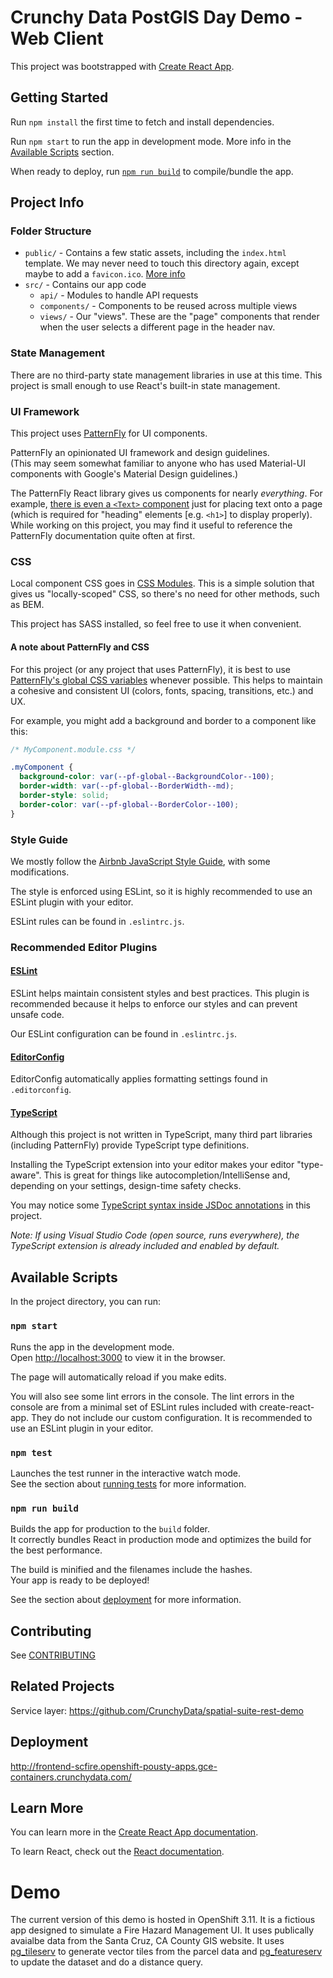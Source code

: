 # Crunchy Data PostGIS Day Demo - Web Client

This project was bootstrapped with [Create React App](https://github.com/facebook/create-react-app).

## Getting Started

Run `npm install` the first time to fetch and install dependencies.

Run `npm start` to run the app in development mode. More info in the [Available Scripts](#npm-start) section.

When ready to deploy, run [`npm run build`](#npm-run-build) to compile/bundle the app.

## Project Info

### Folder Structure

- `public/` - Contains a few static assets, including the `index.html` template. We may never need to touch this directory again, except maybe to add a `favicon.ico`. [More info](https://create-react-app.dev/docs/using-the-public-folder)
- `src/` - Contains our app code
  - `api/` - Modules to handle API requests
  - `components/` - Components to be reused across multiple views
  - `views/` - Our "views". These are the "page" components that render when the user selects a different page in the header nav.

### State Management

There are no third-party state management libraries in use at this time. This project is small enough to use React's built-in state management.

### UI Framework

This project uses [PatternFly](https://www.patternfly.org/v4/) for UI components.

PatternFly an opinionated UI framework and design guidelines.<br />
(This may seem somewhat familiar to anyone who has used Material-UI components with Google's Material Design guidelines.)

The PatternFly React library gives us components for nearly _everything_. For example, [there is even a `<Text>` component](https://www.patternfly.org/v4/documentation/react/components/text/) just for placing text onto a page (which is required for "heading" elements [e.g. `<h1>`] to display properly). While working on this project, you may find it useful to reference the PatternFly documentation quite often at first.

### CSS

Local component CSS goes in [CSS Modules](https://create-react-app.dev/docs/adding-a-css-modules-stylesheet/). This is a simple solution that gives us "locally-scoped" CSS, so there's no need for other methods, such as BEM.

This project has SASS installed, so feel free to use it when convenient.

#### A note about PatternFly and CSS

For this project (or any project that uses PatternFly), it is best to use [PatternFly's global CSS variables](https://www.patternfly.org/v4/documentation/react/overview/css-variables/) whenever possible. This helps to maintain a cohesive and consistent UI (colors, fonts, spacing, transitions, etc.) and UX.

For example, you might add a background and border to a component like this:

```css
/* MyComponent.module.css */

.myComponent {
  background-color: var(--pf-global--BackgroundColor--100);
  border-width: var(--pf-global--BorderWidth--md);
  border-style: solid;
  border-color: var(--pf-global--BorderColor--100);
}
```

### Style Guide

We mostly follow the [Airbnb JavaScript Style Guide](https://github.com/airbnb/javascript), with some modifications.

The style is enforced using ESLint, so it is highly recommended to use an ESLint plugin with your editor.

ESLint rules can be found in `.eslintrc.js`.

### Recommended Editor Plugins

#### [ESLint](https://eslint.org/docs/user-guide/integrations#editors)

ESLint helps maintain consistent styles and best practices. This plugin is recommended because it helps to enforce our styles and can prevent unsafe code.

Our ESLint configuration can be found in `.eslintrc.js`.

#### [EditorConfig](https://editorconfig.org/#download)

EditorConfig automatically applies formatting settings found in `.editorconfig`.

#### [TypeScript](https://www.typescriptlang.org/)

Although this project is not written in TypeScript, many third part libraries (including PatternFly) provide TypeScript type definitions.

Installing the TypeScript extension into your editor makes your editor "type-aware". This is great for things like autocompletion/IntelliSense and, depending on your settings, design-time safety checks.

You may notice some [TypeScript syntax inside JSDoc annotations](https://www.typescriptlang.org/docs/handbook/type-checking-javascript-files.html#supported-jsdoc) in this project.

_Note: If using Visual Studio Code (open source, runs everywhere), the TypeScript extension is already included and enabled by default._

## Available Scripts

In the project directory, you can run:

### `npm start`

Runs the app in the development mode.<br />
Open [http://localhost:3000](http://localhost:3000) to view it in the browser.

The page will automatically reload if you make edits.

You will also see some lint errors in the console. The lint errors in the console are from a minimal set of ESLint rules included with create-react-app. They do not include our custom configuration. It is recommended to use an ESLint plugin in your editor.

### `npm test`

Launches the test runner in the interactive watch mode.<br />
See the section about [running tests](https://facebook.github.io/create-react-app/docs/running-tests) for more information.

### `npm run build`

Builds the app for production to the `build` folder.<br />
It correctly bundles React in production mode and optimizes the build for the best performance.

The build is minified and the filenames include the hashes.<br />
Your app is ready to be deployed!

See the section about [deployment](https://facebook.github.io/create-react-app/docs/deployment) for more information.

## Contributing

See [CONTRIBUTING](CONTRIBUTING.md)

## Related Projects

Service layer: https://github.com/CrunchyData/spatial-suite-rest-demo

## Deployment

http://frontend-scfire.openshift-pousty-apps.gce-containers.crunchydata.com/

## Learn More

You can learn more in the [Create React App documentation](https://facebook.github.io/create-react-app/docs/getting-started).

To learn React, check out the [React documentation](https://reactjs.org/).


# Demo

The current version of this demo is hosted in OpenShift 3.11. It is a fictious app designed to simulate a Fire Hazard Management UI. It uses publically avaialbe data from the Santa Cruz, CA County GIS website. It uses [pg_tileserv](https://github.com/CrunchyData/pg_tileserv) to generate vector tiles from the parcel data and [pg_featureserv](https://github.com/CrunchyData/pg_featureserv) to update the dataset and do a distance query.
